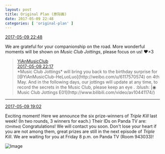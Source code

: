 ```yaml
---
layout: post
title: Original Plan (原际画)
date: 2017-05-09 22:48
categories: [ 'original-plan' ]
---
```


<div class="weibo-info">
  <a href="http://weibo.com/5626539553/F2moxb2yx">2017-05-09 22:48</a>
</div>

We are grateful for your companionship on the road. More wonderful moments will be shown on *Music Club Jottings*, please focus on us! :heart:×3

<!-- more -->

> <div class="weibo-post-name">
>   <a href="http://weibo.com/u/6094546964">YiAnMusicClub</a>
> </div>
> <div class="weibo-info">
>   <a href="http://weibo.com/6094546964/F2mbU4d5U">2017-05-09 22:17</a>
> </div>
> *Music Club Jottings* will bring you back to the birthday surprise for [@YiAnMusicClub-HeLuoLuo](http://weibo.com/u/6117570574) on 4th May. And in the following days, our jottings will update at any time, to record the secrets in the Music Club, please keep an eye . :blush: [◉ Music Club Jottings E01](http://www.bilibili.com/video/av10441174/)

---

<div class="weibo-info">
  <a href="http://weibo.com/5626539553/F2kUSwQxM">2017-05-09 19:02</a>
</div>

Exciting moment! Here we announce the six prize-winners of *Triple Kill* last week! (In two rounds, 3 winners for each.) Their IDs on Panda TV are: <small>(Omitted)</small> Congratulations! We will contact you soon. Don't lose your heart if you are not among them, great prizes are still in the next episode of *Triple Kill*. We are waiting for you at Friday 8 p.m. on Panda TV (Room 943033)!

![Image](https://wx3.sinaimg.cn/mw690/0068MnXXgy1fffbdvdb5jj31hc280awe.jpg)
